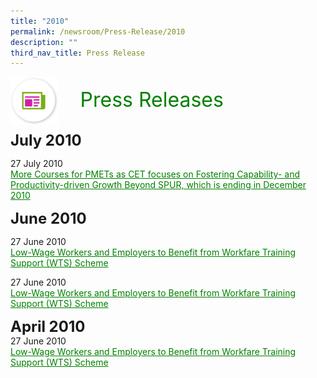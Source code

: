 ```yaml
---
title: "2010"
permalink: /newsroom/Press-Release/2010
description: ""
third_nav_title: Press Release
---
```

<img align="left"
src="/images/icons/ico_media_articles.png"
class="PressReleaseIcon">
<br>
<font align="center" color="green" size="+3">&nbsp;&nbsp;&nbsp;&nbsp;Press
Releases</font><br><br>

<font size="+2"><b>July 2010</b></font><br>

27 July 2010<br>
<a class="hyperlink" href="http://www.ssg-wsg.gov.sg/new-and-announcements/2010/27_Jul_2010.html">More Courses for PMETs as CET focuses on Fostering Capability- and Productivity-driven Growth Beyond SPUR, which is ending in December 2010</a>

<style>
img.PressReleaseIcon {
  height: 15%;
  width: 15%;
}
a.hyperlink {
    color:green;
  }
a.hyperlink:hover {
    color:MediumVioletRed;
  }
</style>

<font size="+2"><b>June 2010</b></font><br>

27 June 2010<br>
<a class="hyperlink" href="https://www.ssg-wsg.gov.sg/new-and-announcements/2010/27_June_2010.html">Low-Wage Workers and Employers to Benefit from Workfare Training Support (WTS) Scheme</a>

27 June 2010<br>
<a class="hyperlink" href="https://www.mom.gov.sg/newsroom/press-releases/2010/lowwage-workers-and-employers-to-benefit-from-workfare-training-support-wts-scheme">Low-Wage Workers and Employers to Benefit from Workfare Training Support (WTS) Scheme</a>

<style>
img.PressReleaseIcon {
  height: 15%;
  width: 15%;
}
a.hyperlink {
    color:green;
  }
a.hyperlink:hover {
    color:MediumVioletRed;
  }
</style>

<font size="+2"><b>April 2010</b></font><br>
27 June 2010<br>
<a class="hyperlink" href="https://www.mom.gov.sg/newsroom/press-releases/2010/lowwage-workers-and-employers-to-benefit-from-workfare-training-support-wts-scheme">Low-Wage Workers and Employers to Benefit from Workfare Training Support (WTS) Scheme</a>

<style>
img.PressReleaseIcon {
  height: 15%;
  width: 15%;
}
a.hyperlink {
    color:green;
  }
a.hyperlink:hover {
    color:MediumVioletRed;
  }
</style>